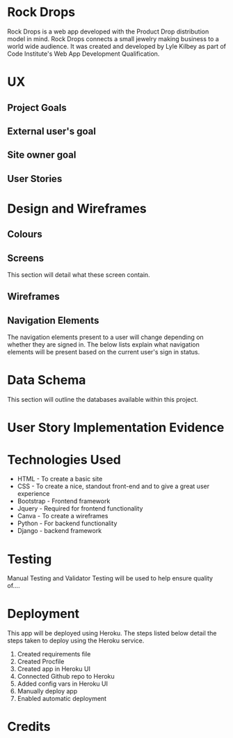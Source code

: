 # Rock Drops

Rock Drops is a web app developed with the Product Drop distribution model in mind. Rock Drops connects a small jewelry making business to a world wide audience. It was created and developed by Lyle Kilbey as part of Code Institute's Web App Development Qualification. 

# UX
## Project Goals


## External user's goal

## Site owner goal


## User Stories

# Design and Wireframes
## Colours

## Screens
This section will detail what these screen contain.

## Wireframes

## Navigation Elements
The navigation elements present to a user will change depending on whether they are signed in. The below lists explain what navigation elements will be present based on the current user's sign in status. 

# Data Schema
This section will outline the databases available within this project.

# User Story Implementation Evidence

# Technologies Used
- HTML - To create a basic site
- CSS - To create a nice, standout front-end and to give a great user experience
- Bootstrap - Frontend framework  
- Jquery - Required for frontend functionality
- Canva - To create a wireframes
- Python - For backend functionality
- Django - backend framework
# Testing
Manual Testing and Validator Testing will be used to help ensure quality of....
# Deployment
This app will be deployed using Heroku. The steps listed below detail the steps taken to deploy using the Heroku service. 
1. Created requirements file
2. Created Procfile
3. Created app in Heroku UI
4. Connected Github repo to Heroku
5. Added config vars in Heroku UI
6. Manually deploy app
7. Enabled automatic deployment

# Credits

